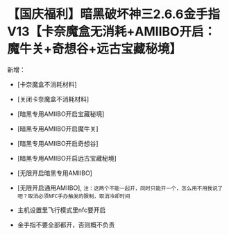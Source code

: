 # 【国庆福利】暗黑破坏神三2.6.6金手指V13【卡奈魔盒无消耗+AMIIBO开启：魔牛关+奇想谷+远古宝藏秘境】

新增：
- [卡奈魔盒不消耗材料]
- [关闭卡奈魔盒不消耗材料]
- [暗黑专用AMIIBO开启宝藏秘境]
- [暗黑专用AMIIBO开启魔牛关]
- [暗黑专用AMIIBO开启奇想谷]
- [暗黑专用AMIIBO开启远古宝藏秘境]
- [无限开启暗黑专用AMIIBO]
- [无限开启通用AMIIBO], 
`注：这两个不能一起开，同时只能开一个，怎么用不用我说了吧？取消必须NFC手办触发的限制，取消冷却时间 `

- 主机设置里飞行模式里nfc要开启
- 金手指不要全部都开，否则概不负责
